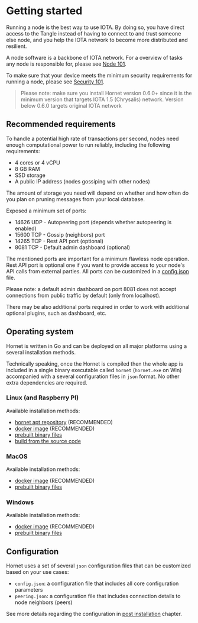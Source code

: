# Getting started
Running a node is the best way to use IOTA. By doing so, you have direct access to the Tangle instead of having to connect to and trust someone else node, and you help the IOTA network to become more distributed and resilient.

A node software is a backbone of IOTA network. For a overview of tasks any node is responsible for, please see [Node 101](./nodes_101.md).

To make sure that your device meets the minimum security requirements for running a node, please see [Security 101](./security_101.md).

> Please note: make sure you install Hornet version 0.6.0+ since it is the minimum version that targets IOTA 1.5 (Chrysalis) network. Version below 0.6.0 targets original IOTA network

## Recommended requirements
To handle a potential high rate of transactions per second, nodes need enough computational power to run reliably, including the following requirements:
* 4 cores or 4 vCPU
* 8 GB RAM
* SSD storage
* A public IP address (nodes gossiping with other nodes)

The amount of storage you need will depend on whether and how often do you plan on pruning messages from your local database.

Exposed a minimum set of ports:
* 14626 UDP - Autopeering port (depends whether autopeering is enabled)
* 15600 TCP - Gossip (neighbors) port
* 14265 TCP - Rest API port (optional)
* 8081 TCP - Default admin dashboard (optional)

The mentioned ports are important for a minimum flawless node operation. Rest API port is optional one if you want to provide access to your node's API calls from external parties. All ports can be customized in a [config.json](../post_installation/config.md) file.

Please note: a default admin dashboard on port 8081 does not accept connections from public traffic by default (only from localhost).

There may be also additional ports required in order to work with additional optional plugins, such as dashboard, etc.

## Operating system
Hornet is written in Go and can be deployed on all major platforms using a several installation methods.

Technically speaking, once the Hornet is compiled then the whole app is included in a single binary executable called `hornet` (`hornet.exe` on Win) accompanied with a several configuration files in `json` format. No other extra dependencies are required.

### Linux (and Raspberry PI)
Available installation methods:
* [hornet apt repository](./installation_steps.md#hornet-apt-repository) (RECOMMENDED)
* [docker image](./installation_steps.md#docker-image) (RECOMMENDED)
* [prebuilt binary files](./installation_steps.md#pre-built-binaries)
* [build from the source code](./installation_steps.md#build-from-the-source-code)

### MacOS
Available installation methods:
* [docker image](./installation_steps.md#docker-image) (RECOMMENDED)
* [prebuilt binary files](./installation_steps.md#pre-built-binaries)

### Windows
Available installation methods:
* [docker image](./installation_steps.md#docker-image) (RECOMMENDED)
* [prebuilt binary files](./installation_steps.md#pre-built-binaries)

## Configuration
Hornet uses a set of several `json` configuration files that can be customized based on your use cases:
* `config.json`: a configuration file that includes all core configuration parameters
* `peering.json`: a configuration file that includes connection details to node neighbors (peers)

See more details regarding the configuration in [post installation](../post_installation/config.md) chapter.